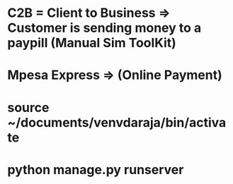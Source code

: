 # C2B = Client to Business => Customer is sending money to a paypill (Manual Sim ToolKit)
# Mpesa Express => (Online Payment)


# source ~/documents/venvdaraja/bin/activate

# python manage.py runserver

